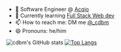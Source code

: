 <!--
**cdbm/cdbm** is a ✨ _special_ ✨ repository because its `README.md` (this file) appears on your GitHub profile.

Here are some ideas to get you started:
-->

- 🔭 Software Engineer @ [Acqio](https://acqio.com.br/)
- 🌱 Currently learning [Full Stack Web dev](https://fullstackopen.com/en/)
- 📫 How to reach me: DM me [@_cdbm](https://twitter.com/_cdbm)
- 😄 Pronouns: he/him


![cdbm's GitHub stats](https://github-readme-stats.vercel.app/api?username=cdbm&count_private=true&show_icons=true&theme=dark)
[![Top Langs](https://github-readme-stats.vercel.app/api/top-langs/?username=anuraghazra&layout=compact&theme=dark)](https://github.com/anuraghazra/github-readme-stats)
